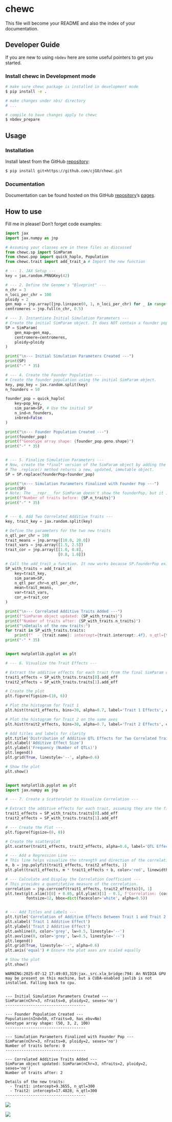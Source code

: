 # chewc


<!-- WARNING: THIS FILE WAS AUTOGENERATED! DO NOT EDIT! -->

This file will become your README and also the index of your
documentation.

## Developer Guide

If you are new to using `nbdev` here are some useful pointers to get you
started.

### Install chewc in Development mode

``` sh
# make sure chewc package is installed in development mode
$ pip install -e .

# make changes under nbs/ directory
# ...

# compile to have changes apply to chewc
$ nbdev_prepare
```

## Usage

### Installation

Install latest from the GitHub
[repository](https://github.com/cjGO/chewc):

``` sh
$ pip install git+https://github.com/cjGO/chewc.git
```

### Documentation

Documentation can be found hosted on this GitHub
[repository](https://github.com/cjGO/chewc)’s
[pages](https://cjGO.github.io/chewc/).

## How to use

Fill me in please! Don’t forget code examples:

``` python
import jax
import jax.numpy as jnp

# Assuming your classes are in these files as discussed
from chewc.sp import SimParam
from chewc.pop import quick_haplo, Population
from chewc.trait import add_trait_a # Import the new function

# --- 1. JAX Setup ---
key = jax.random.PRNGKey(42)

# --- 2. Define the Genome's "Blueprint" ---
n_chr = 3
n_loci_per_chr = 100
ploidy = 2 
gen_map = jnp.array([jnp.linspace(0, 1, n_loci_per_chr) for _ in range(n_chr)])
centromeres = jnp.full(n_chr, 0.5)

# --- 3. Instantiate Initial Simulation Parameters ---
# Create the initial SimParam object. It does NOT contain a founder population yet.
SP = SimParam(
    gen_map=gen_map,
    centromere=centromeres,
    ploidy=ploidy
)

print("\n--- Initial Simulation Parameters Created ---")
print(SP)
print("-" * 35)

# --- 4. Create the Founder Population ---
# Create the founder population using the initial SimParam object.
key, pop_key = jax.random.split(key)
n_founders = 50 

founder_pop = quick_haplo(
    key=pop_key,
    sim_param=SP, # Use the initial SP
    n_ind=n_founders,
    inbred=False
)

print("\n--- Founder Population Created ---")
print(founder_pop)
print(f"Genotype array shape: {founder_pop.geno.shape}")
print("-" * 35)


# --- 5. Finalize Simulation Parameters ---
# Now, create the *final* version of the SimParam object by adding the founder population.
# The .replace() method returns a new, updated, immutable object.
SP = SP.replace(founderPop=founder_pop)

print("\n--- Simulation Parameters Finalized with Founder Pop ---")
print(SP)
# Note: The __repr__ for SimParam doesn't show the founderPop, but it is there.
print(f"Number of traits before: {SP.n_traits}")
print("-" * 35)


# --- 6. Add Two Correlated Additive Traits ---
key, trait_key = jax.random.split(key)

# Define the parameters for the two new traits
n_qtl_per_chr = 100
trait_means = jnp.array([10.0, 20.0])
trait_vars = jnp.array([1.5, 2.5])
trait_cor = jnp.array([[1.0, 0.8],
                       [0.8, 1.0]])

# Call the add_trait_a function. It now works because SP.founderPop exists.
SP_with_traits = add_trait_a(
    key=trait_key,
    sim_param=SP,
    n_qtl_per_chr=n_qtl_per_chr,
    mean=trait_means,
    var=trait_vars,
    cor_a=trait_cor
)

print("\n--- Correlated Additive Traits Added ---")
print(f"SimParam object updated: {SP_with_traits}")
print(f"Number of traits after: {SP_with_traits.n_traits}")
print("\nDetails of the new traits:")
for trait in SP_with_traits.traits:
    print(f"  - {trait.name}: intercept={trait.intercept:.4f}, n_qtl={trait.n_loci}")
print("-" * 35)


import matplotlib.pyplot as plt

# --- 6. Visualize the Trait Effects ---

# Extract the additive effects for each trait from the final SimParam object
trait1_effects = SP_with_traits.traits[0].add_eff
trait2_effects = SP_with_traits.traits[1].add_eff

# Create the plot
plt.figure(figsize=(10, 6))

# Plot the histogram for Trait 1
plt.hist(trait1_effects, bins=30, alpha=0.7, label='Trait 1 Effects', color='blue')

# Plot the histogram for Trait 2 on the same axes
plt.hist(trait2_effects, bins=30, alpha=0.7, label='Trait 2 Effects', color='red')

# Add titles and labels for clarity
plt.title('Distribution of Additive QTL Effects for Two Correlated Traits')
plt.xlabel('Additive Effect Size')
plt.ylabel('Frequency (Number of QTLs)')
plt.legend()
plt.grid(True, linestyle='--', alpha=0.6)

# Show the plot
plt.show()


import matplotlib.pyplot as plt
import jax.numpy as jnp

# --- 7. Create a Scatterplot to Visualize Correlation ---

# Extract the additive effects for each trait, assuming they are the first two traits
trait1_effects = SP_with_traits.traits[0].add_eff
trait2_effects = SP_with_traits.traits[1].add_eff

# --- Create the Plot ---
plt.figure(figsize=(8, 8))

# Create the scatterplot
plt.scatter(trait1_effects, trait2_effects, alpha=0.6, label='QTL Effects')

# --- Add a Regression Line ---
# This line helps visualize the strength and direction of the correlation
m, b = jnp.polyfit(trait1_effects, trait2_effects, 1)
plt.plot(trait1_effects, m * trait1_effects + b, color='red', linewidth=2, label='Regression Line')

# --- Calculate and Display the Correlation Coefficient ---
# This provides a quantitative measure of the correlation.
correlation = jnp.corrcoef(trait1_effects, trait2_effects)[0, 1]
plt.text(plt.xlim()[0] + 0.05, plt.ylim()[1] - 0.1, f'Correlation: {correlation:.4f}',
         fontsize=12, bbox=dict(facecolor='white', alpha=0.5))


# --- Add Titles and Labels ---
plt.title('Correlation of Additive Effects Between Trait 1 and Trait 2')
plt.xlabel('Trait 1 Additive Effect')
plt.ylabel('Trait 2 Additive Effect')
plt.axhline(0, color='grey', lw=0.5, linestyle='--')
plt.axvline(0, color='grey', lw=0.5, linestyle='--')
plt.legend()
plt.grid(True, linestyle='--', alpha=0.6)
plt.axis('equal') # Ensure the plot axes are scaled equally

# Show the plot
plt.show()
```

    WARNING:2025-07-12 17:49:03,319:jax._src.xla_bridge:794: An NVIDIA GPU may be present on this machine, but a CUDA-enabled jaxlib is not installed. Falling back to cpu.


    --- Initial Simulation Parameters Created ---
    SimParam(nChr=3, nTraits=0, ploidy=2, sexes='no')
    -----------------------------------

    --- Founder Population Created ---
    Population(nInd=50, nTraits=0, has_ebv=No)
    Genotype array shape: (50, 3, 2, 100)
    -----------------------------------

    --- Simulation Parameters Finalized with Founder Pop ---
    SimParam(nChr=3, nTraits=0, ploidy=2, sexes='no')
    Number of traits before: 0
    -----------------------------------

    --- Correlated Additive Traits Added ---
    SimParam object updated: SimParam(nChr=3, nTraits=2, ploidy=2, sexes='no')
    Number of traits after: 2

    Details of the new traits:
      - Trait1: intercept=9.3655, n_qtl=300
      - Trait2: intercept=17.4828, n_qtl=300
    -----------------------------------

![](index_files/figure-commonmark/cell-2-output-3.png)

![](index_files/figure-commonmark/cell-2-output-4.png)
